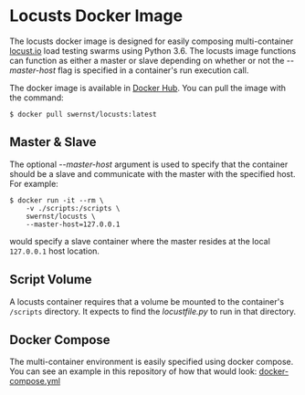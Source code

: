 # Locusts Docker Image

The locusts docker image is designed for easily composing multi-container 
[locust.io](http://http://locust.io/) 
load testing swarms using Python 3.6. The locusts image functions can function
as either a master or slave depending on whether or not the _--master-host_ 
flag is specified in a container's run execution call.

The docker image is available in 
[Docker Hub](https://hub.docker.com/r/swernst/locusts/). You can pull the 
image with the command:

    $ docker pull swernst/locusts:latest

## Master & Slave

The optional _--master-host_ argument is used to specify that the container 
should be a slave and communicate with the master with the specified host.
For example:

    $ docker run -it --rm \
        -v ./scripts:/scripts \
        swernst/locusts \
        --master-host=127.0.0.1

would specify a slave container where the master resides at the local
`127.0.0.1` host location.

## Script Volume

A locusts container requires that a volume be mounted to the container's 
`/scripts` directory. It expects to find the _locustfile.py_ to run in that 
directory.

## Docker Compose

The multi-container environment is easily specified using docker compose. You 
can see an example in this repository of how that would look:
[docker-compose.yml](docker-compose.yml)
